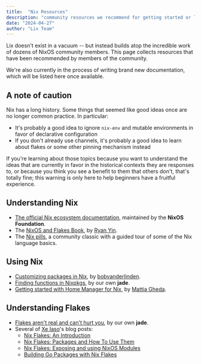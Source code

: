 ```yaml
---
title:  "Nix Resources"
description: "community resources we recommend for getting started or learning more"
date: "2024-04-27"
author: "Lix Team"
---
```


Lix doesn't exist in a vacuum -- but instead builds atop the incredible work of dozens of
NixOS community members. This page collects resources that have been recommended by members
of the community.

We're also currently in the process of writing brand new documentation, which will be listed here
once available.

## A note of caution

Nix has a long history. Some things that seemed like good ideas once are no longer common practice. In particular:

- It's probably a good idea to ignore `nix-env` and mutable environments in favor of declarative configuration
- If you don't already use channels, it's probably a good idea to learn about flakes or some other pinning mechanism instead

If you're learning about those topics because you want to understand the ideas that are currently in favor in the historical contexts they are responses to, or because you think you see a benefit to them that others don't, that's totally fine; this warning is only here to help beginners have a fruitful experience.

## Understanding Nix

- [The official Nix ecosystem documentation](https://nix.dev), maintained by the **NixOS Foundation**.
- The [NixOS and Flakes Book](https://nixos-and-flakes.thiscute.world/), by [Ryan Yin](https://github.com/ryan4yin).
- The [Nix pills](https://nixos.org/guides/nix-pills/), a community classic with a guided tour of some of the Nix language basics.

## Using Nix

- [Customizing packages in Nix](https://bobvanderlinden.me/customizing-packages-in-nix/), by [bobvanderlinden](https://bobvanderlinden.me).
- [Finding functions in Nixpkgs](https://jade.fyi/blog/finding-functions-in-nixpkgs/), by our own **jade**.
- [Getting started with Home Manager for Nix](https://ghedam.at/24353/tutorial-getting-started-with-home-manager-for-nix), by [Mattia Gheda](https://ghedam.at/).


## Understanding Flakes

- [Flakes aren't real and can't hurt you](https://jade.fyi/blog/flakes-arent-real/), by our own **jade**.
- Several of [Xe Iaso](https://xeiaso.net)'s blog posts:
  - [Nix Flakes: An Introduction](https://xeiaso.net/blog/nix-flakes-1-2022-02-21/)
  - [Nix Flakes: Packages and How To Use Them](https://xeiaso.net/blog/nix-flakes-2-2022-02-27/)
  - [Nix Flakes: Exposing and using NixOS Modules](https://xeiaso.net/blog/nix-flakes-3-2022-04-07/)
  - [Building Go Packages with Nix Flakes](https://xeiaso.net/blog/nix-flakes-go-programs/)
